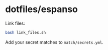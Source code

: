 # dotfiles/espanso

Link files:

```sh
bash link_files.sh
```

Add your secret matches to `match/secrets.yml`.
